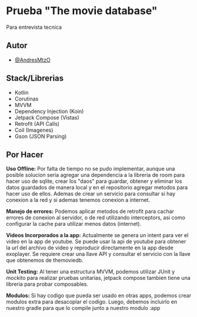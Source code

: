 
# Prueba "The movie database"

Para entrevista tecnica




## Autor

- [@AndresMtzO](https://www.github.com/AndresMtzO)


## Stack/Librerias

- Kotlin
- Corutinas
- MVVM
- Dependency Injection (Koin)
- Jetpack Compose (Vistas)
- Retrofit (API Calls)
- Coil (Imagenes)
- Gson (JSON Parsing)



## Por Hacer

**Uso Offline:** Por falta de tiempo no se pudo implementar, aunque una posible solucion seria agregar una dependencia a la libreria de room para hacer uso de sqlite, crear los "daos" para guardar, obtener y eliminar los datos guardados de manera local y en el repositorio agregar metodos para hacer uso de ellos. Ademas de crear un servicio para consultar si hay conexion a la red y si ademas tenemos conexion a internet.

**Manejo de errores:** Podemos aplicar metodos de retrofit para cachar errores de conexion al servidor, o de red utilizando interceptors, asi como configurar la cache para utilizar menos datos (internet).

**Videos Incorporados a la app:** Actualmente se genera un intent para ver el video en la app de youtube. Se puede usar la api de youtube para obtener la url del archivo de video y reproducir directamente en la app desde exoplayer. Se requiere crear una llave API y consultar el servicio con la llave que obtenemos de themoviedb. 

**Unit Testing:** Al tener una estructura MVVM, podemos utilizar JUnit y mockito para realizar pruebas unitarias, jetpack compose tambien tiene una libreria para probar composables.

**Modulos:** Si hay codigo que pueda ser usado en otras apps, podemos crear modulos extra para desacoplar el codigo. Luego, debemos incluirlo en nuestro gradle para que lo compile junto a nuestro modulo :app